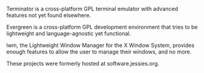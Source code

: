 Terminator is a cross-platform GPL terminal emulator with advanced features not yet found elsewhere.

Evergreen is a cross-platform GPL development environment that tries to be lightweight and language-agnostic yet functional.

lwm, the Lightweight Window Manager for the X Window System, provides enough features to allow the user to manage their windows, and no more.

These projects were formerly hosted at software.jessies.org.